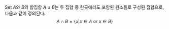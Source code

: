 Set $A$와 $B$의 합집합 $A \cup B$는 두 집합 중 한곳에라도 포함된 원소들로 구성된 집합으로, 다음과 같이 정의된다.
$$
A \cap B = \{x | x \in A \text{ or } x \in B\}
$$